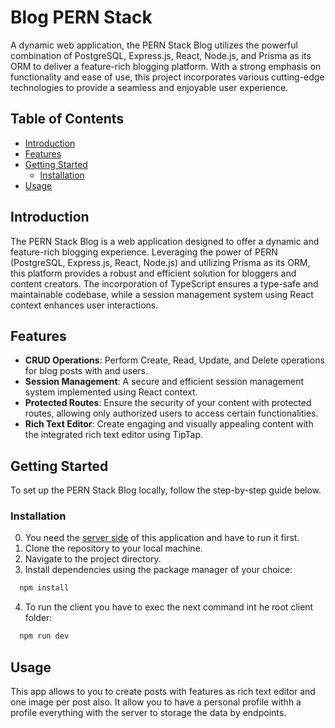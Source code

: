# Blog PERN Stack

A dynamic web application, the PERN Stack Blog utilizes the powerful combination of PostgreSQL, Express.js, React, Node.js, and Prisma as its ORM to deliver a feature-rich blogging platform. With a strong emphasis on functionality and ease of use, this project incorporates various cutting-edge technologies to provide a seamless and enjoyable user experience.

## Table of Contents

- [Introduction](#introduction)
- [Features](#features)
- [Getting Started](#getting-started)
  - [Installation](#installation)
- [Usage](#usage)

## Introduction

The PERN Stack Blog is a web application designed to offer a dynamic and feature-rich blogging experience. Leveraging the power of PERN (PostgreSQL, Express.js, React, Node.js) and utilizing Prisma as its ORM, this platform provides a robust and efficient solution for bloggers and content creators. The incorporation of TypeScript ensures a type-safe and maintainable codebase, while a session management system using React context enhances user interactions.

## Features

- **CRUD Operations**: Perform Create, Read, Update, and Delete operations for blog posts with and users.
- **Session Management**: A secure and efficient session management system implemented using React context.
- **Protected Routes**: Ensure the security of your content with protected routes, allowing only authorized users to access certain functionalities.
- **Rich Text Editor**: Create engaging and visually appealing content with the integrated rich text editor using TipTap.

## Getting Started

To set up the PERN Stack Blog locally, follow the step-by-step guide below.

### Installation

0. You need the [server side](https://github.com/Agus3160/blog-web-app-server-pern) of this application and have to run it first.
1. Clone the repository to your local machine.
2. Navigate to the project directory.
3. Install dependencies using the package manager of your choice:

```bash
  npm install
```

4. To run the client you have to exec the next command int he root client folder:
```bash
  npm run dev
```

## Usage

This app allows to you to create posts with features as rich text editor and one image per post also. It allow you to have a personal profile withh a profile everything with the server to storage the data by endpoints.